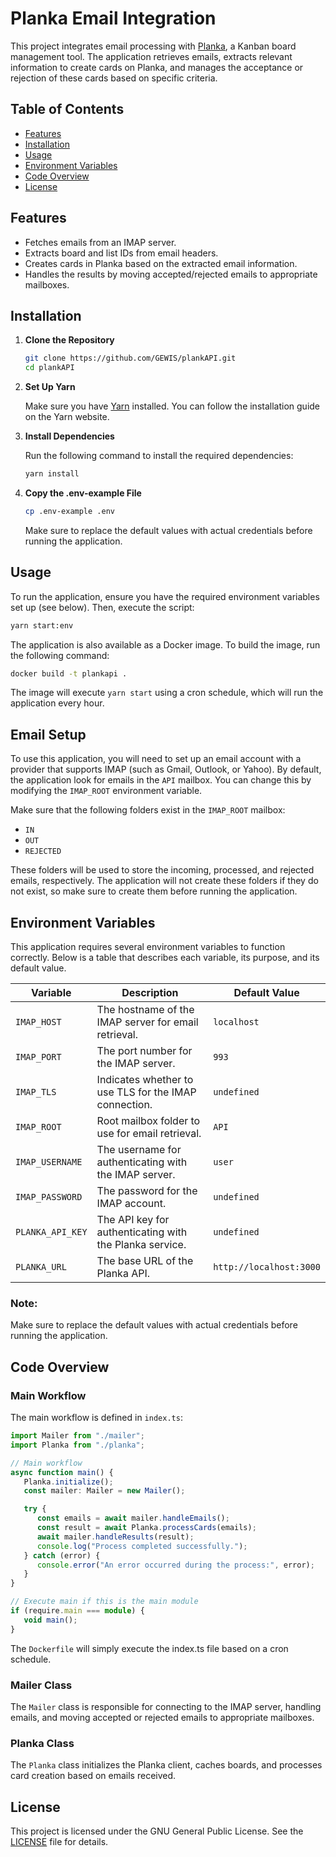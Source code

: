 # Planka Email Integration

This project integrates email processing with [Planka](https://github.com/plankanban/planka?tab=readme-ov-file), a Kanban board management tool. The application retrieves emails, extracts relevant information to create cards on Planka, and manages the acceptance or rejection of these cards based on specific criteria.

## Table of Contents

- [Features](#features)
- [Installation](#installation)
- [Usage](#usage)
- [Environment Variables](#environment-variables)
- [Code Overview](#code-overview)
- [License](#license)

## Features

- Fetches emails from an IMAP server.
- Extracts board and list IDs from email headers.
- Creates cards in Planka based on the extracted email information.
- Handles the results by moving accepted/rejected emails to appropriate mailboxes.

## Installation

1. **Clone the Repository**

   ```bash
   git clone https://github.com/GEWIS/plankAPI.git
   cd plankAPI
   ```

2. **Set Up Yarn**

   Make sure you have [Yarn](https://yarnpkg.com/getting-started/install) installed. You can follow the installation guide on the Yarn website.

3. **Install Dependencies**

   Run the following command to install the required dependencies:

   ```bash
   yarn install
   ```

4. **Copy the .env-example File**

   ```bash
   cp .env-example .env
   ```

   Make sure to replace the default values with actual credentials before running the application.

## Usage

To run the application, ensure you have the required environment variables set up (see below). Then, execute the script:

```bash
yarn start:env
```

The application is also available as a Docker image. To build the image, run the following command:

```bash
docker build -t plankapi .
```

The image will execute `yarn start` using a cron schedule, which will run the application every hour.

## Email Setup

To use this application, you will need to set up an email account with a provider that supports IMAP (such as Gmail, Outlook, or Yahoo).
By default, the application look for emails in the `API` mailbox. You can change this by modifying the `IMAP_ROOT` environment variable.

Make sure that the following folders exist in the `IMAP_ROOT` mailbox:

- `IN`
- `OUT`
- `REJECTED`

These folders will be used to store the incoming, processed, and rejected emails, respectively.
The application will not create these folders if they do not exist, so make sure to create them before running the application.

## Environment Variables

This application requires several environment variables to function correctly. Below is a table that describes each variable, its purpose, and its default value.

| Variable         | Description                                             | Default Value           |
|------------------|---------------------------------------------------------|-------------------------|
| `IMAP_HOST`      | The hostname of the IMAP server for email retrieval.    | `localhost`             |
| `IMAP_PORT`      | The port number for the IMAP server.                    | `993`                   |
| `IMAP_TLS`       | Indicates whether to use TLS for the IMAP connection.   | `undefined`             |
| `IMAP_ROOT`      | Root mailbox folder to use for email retrieval.         | `API`                   |
| `IMAP_USERNAME`  | The username for authenticating with the IMAP server.   | `user`                  |
| `IMAP_PASSWORD`  | The password for the IMAP account.                      | `undefined`             |
| `PLANKA_API_KEY` | The API key for authenticating with the Planka service. | `undefined`             |
| `PLANKA_URL`     | The base URL of the Planka API.                         | `http://localhost:3000` |

### Note:
Make sure to replace the default values with actual credentials before running the application.

## Code Overview

### Main Workflow

The main workflow is defined in `index.ts`:

```typescript
import Mailer from "./mailer";
import Planka from "./planka";

// Main workflow
async function main() {
   Planka.initialize();
   const mailer: Mailer = new Mailer();

   try {
      const emails = await mailer.handleEmails();
      const result = await Planka.processCards(emails);
      await mailer.handleResults(result);
      console.log("Process completed successfully.");
   } catch (error) {
      console.error("An error occurred during the process:", error);
   }
}

// Execute main if this is the main module
if (require.main === module) {
   void main();
}
```

The `Dockerfile` will simply execute the index.ts file based on a cron schedule.

### Mailer Class

The `Mailer` class is responsible for connecting to the IMAP server, handling emails, and moving accepted or rejected emails to appropriate mailboxes.

### Planka Class

The `Planka` class initializes the Planka client, caches boards, and processes card creation based on emails received.

## License

This project is licensed under the GNU General Public License. See the [LICENSE](LICENSE) file for details.